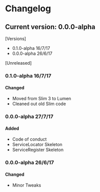 # Changelog

## Current version: 0.0.0-alpha

[Versions]
 - 0.1.0-alpha 16/7/17
 - 0.0.0-alpha 26/6/17

[Unreleased]

### 0.1.0-alpha 16/7/17
#### Changed
 - Moved from Slim 3 to Lumen
 - Cleaned out old Slim code

### 0.0.0-alpha 27/7/17
#### Added
 - Code of conduct
 - ServiceLocator Skeleton
 - ServiceRegister Skeleton

### 0.0.0-alpha 26/6/17
#### Changed
 - Minor Tweaks